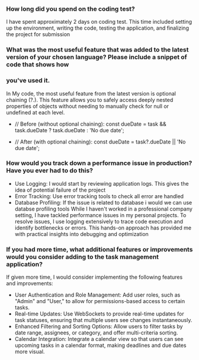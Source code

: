 ### How long did you spend on the coding test?
   I have spent approximately 2 days on coding test. This time included setting up the environment, writing the code,
   testing the application, and finalizing the project for submission
   
### What was the most useful feature that was added to the latest version of your chosen language? Please include a snippet of code that shows how
### you've used it.
  In My code, the most useful feature from the latest version is optional chaining (?.). This feature allows you to safely access deeply nested 
  properties of objects without needing to manually check for null or undefined at each level.
  - // Before (without optional chaining):
     const dueDate = task && task.dueDate ? task.dueDate : 'No due date';
   
  - // After (with optional chaining):
   const dueDate = task?.dueDate || 'No due date';

### How would you track down a performance issue in production? Have you ever had to do this?
   - Use Logging: I would start by reviewing application logs. This gives the idea of potential failure of the project
   - Error Tracking: Use error tracking tools to check all error are handled
   - Database Profiling: If the issue is related to database i would we can use databse profiling tools
  While I haven't worked in a professional company setting, I have tackled performance issues in my personal projects.
  To resolve issues, I use logging extensively to trace code execution and identify bottlenecks or errors.
  This hands-on approach has provided me with practical insights into debugging and optimization

### If you had more time, what additional features or improvements would you consider adding to the task management application?
  If given more time, I would consider implementing the following features and improvements:
  - User Authentication and Role Management: Add user roles, such as "Admin" and "User," to allow for permissions-based access to certain tasks.
  - Real-time Updates: Use WebSockets to provide real-time updates for task statuses, ensuring that multiple users see changes instantaneously.
  - Enhanced Filtering and Sorting Options: Allow users to filter tasks by date range, assignees, or category, and offer multi-criteria sorting.
  - Calendar Integration: Integrate a calendar view so that users can see upcoming tasks in a calendar format, making deadlines and due dates more visual.

   
